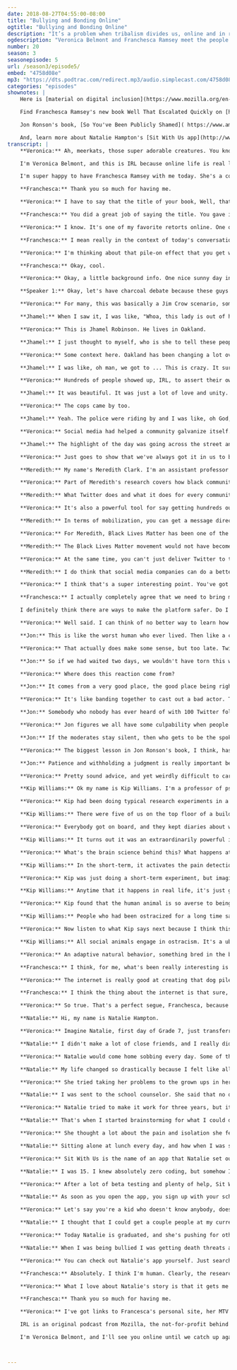 ```yaml
---
date: 2018-08-27T04:55:00-08:00
title: "Bullying and Bonding Online"
ogtitle: "Bullying and Bonding Online"
description: "It’s a problem when tribalism divides us, online and in real life. Join [Veronica Belmont](https://twitter.com/Veronica/) and [Franchesca Ramsey](https://twitter.com/chescaleigh/) as they meet the people working to make the web — and world — friendlier places. Jhamel Robinson discusses how he used social media to organize a massive BBQ in Lake Merritt park after a racial altercation went viral; [Dr. Meredith Clark](https://twitter.com/meredithdclark/) sheds light on the need for social media platforms to hire members of vulnerable communities; [Jon Ronson](https://twitter.com/jonronson/) talks about snap judgements; Professor Kip Williams speaks to the effects of ostracism online and off; and recent high school graduate Natalie Hampton shares her story of surviving extreme bullying and [what she's doing now](https://twitter.com/nobodyeatsalone/) to help others."
ogdescription: "Veronica Belmont and Franchesca Ramsey meet the people working to make the web — and world — friendlier places. "
number: 20
season: 3
seasonepisode: 5
url: /season3/episode5/
embed: "4758d08e"
mp3: "https://dts.podtrac.com/redirect.mp3/audio.simplecast.com/4758d08e.mp3"
categories: "episodes"
shownotes: |
    Here is [material on digital inclusion](https://www.mozilla.org/en-US/internet-health/digital-inclusion/) from Mozilla. We also recommend reading this [article on inclusive and exclusive culture](http://blog.mozilla.org/internetcitizen/2018/08/27/inclusive-culture/) from Mozilla's head of Diversity & Inclusion, Larissa Shapiro.

    Find Franchesca Ramsey's new book Well That Escalated Quickly on [her personal site]( http://www.franchesca.net/), and check her out on MTV's [Decoded](http://www.mtv.com/shows/decoded).

    Jon Ronson's book, [So You've Been Publicly Shamed]( https://www.amazon.com/So-Youve-Been-Publicly-Shamed/dp/1594634017) is on Amazon. [Follow Jon on Twitter](https://twitter.com/jonronson) as he tries his hardest to be an expressive (but respectful) online citizen.

    And, learn more about Natalie Hampton's [Sit With Us app](http://www.sitwithus.io/#!/Home).
transcript: |
    **Veronica:** Ah, meerkats, those super adorable creatures. You know, the ones that often stand upright to gaze across the Savannah like little furry soldiers. There was a show a little while back called Meerkat Manor. Do you remember what? Basically it was Big Brother but with a pack of meerkats. It was about this super tight group of furry buddies that for the most part worked together to keep their little gang humming along. There was this one episode that really stuck out. It's the one where a young female meerkat pisses off the alpha meerkat and is cast out from the group. Without friends, she doesn't get groomed. Without being groomed, she gets covered in bugs, and soon she's just this miserable, poor, sad little creature. Meerkats are social animals. They need to belong, and it's a matter of basic survival. Just like it is for us.

    I'm Veronica Belmont, and this is IRL because online life is real life. This episode we're all about the meerkat in each of us. Humans are crazy social. Our ability to bond with each other and to ostracize each other is what makes a difference between thriving and failing, but our digital tools magnify those basic animal instincts, upping the stakes and forcing us to think harder about why some people get brought into the tribe, and others get left out in the cold. We're figuring out what drives our ideas of in-groups and out-groups, and how we can use our digital tools to build kinder more human realities. IRL. IRL is brought to you by Mozilla, the not-for-profit behind Firefox. I've been using the Firefox Focus browser on my phone for its built-in privacy. With their focus browser, I don't see ads, search is super fast, and I know that no one's collecting my browsing behavior. Fancy that.

    I'm super happy to have Franchesca Ramsey with me today. She's a comedian, activist, YouTube star, and the host of MTV's Decoded, and most recently the author of her first book, Well, That Escalated Quickly: Memoirs and Mistakes of an Accidental Activist. Franchesca, welcome to IRL.

    **Franchesca:** Thank you so much for having me.

    **Veronica:** I have to say that the title of your book, Well, that Escalated Quickly is my favorite part from the movie Anchor Man.

    **Franchesca:** You did a great job of saying the title. You gave it the perfect amount of inflection, because if you don't use it then I don't even recognize the tite of my own book.

    **Veronica:** I know. It's one of my favorite retorts online. One of my favorite things to jump into the middle of a conversation and just be like, "Well, that escalated quickly."

    **Franchesca:** I mean really in the context of today's conversation, it really is apropos because unfortunately when you do have conversations online, whether it's about politics or identity, which is the type of stuff that I do in my work, oftentimes things do really escalate very quickly, and it can be really hard to walk that back.

    **Veronica:** I'm thinking about that pile-on effect that you get where members of an online mob might see an opening and feel like they've got permission to take a swipe at someone. Group dynamics can definitely get ugly online. But I want to start here by reminding ourselves that the opposite is also true. Being a social animal has deeply positive roots, and our first story really shows that off. It's a story about someone who tried to act like that alpha meerkat, tried to decide who didn't belong, but it's also about how a little online magic helped turn a bit of bullying into much more powerful bonding. Franchesca, please stick around because I want to hear your take on this one afterward.

    **Franchesca:** Okay, cool.

    **Veronica:** Okay, a little background info. One nice sunny day in Oakland, a couple of friends were barbecuing down at Lake Merritt. People come there all the time for picnics, just to hang out. Except on this particular day, a woman, a white woman, decided to call the cops on these black guys who were barbecuing, ostensibly because they were using charcoal in an area where it had been prohibited in the past. The wife of one of the men shot some video footage of the altercation, and it didn't take long before the video went viral.

    **Speaker 1:** Okay, let's have charcoal debate because these guys are sitting out here peacefully having a barbecue.

    **Veronica:** For many, this was basically a Jim Crow scenario, somebody trying to keep people of color from socializing in “her” park.

    **Jhamel:** When I saw it, I was like, "Whoa, this lady is out of her mind."

    **Veronica:** This is Jhamel Robinson. He lives in Oakland.

    **Jhamel:** I just thought to myself, who is she to tell these people what they can and can't do in their own community? Those people, they were minding their own business.

    **Veronica:** Some context here. Oakland has been changing a lot over the past few years. Gentrification has led to tension between longtime Oaklanders and newcomers, snapping up real estate that's cheaper than nearby San Francisco. This tension has often split down cultural and racial lines. After this particular incident in the park, Jhamel and a friend started a private Facebook group called Barbecuing While Black, and then by the magic of social, a community started to form. They planned a little protest down at the lake figuring maybe 40 or 50 people would show. When Jhamel noticed that 2,500 people had shared a digital flyer he posted, he figured it might be getting bigger than he expected.

    **Jhamel:** I was like, oh man, we got to ... This is crazy. It surprised all of us for sure.

    **Veronica:** Hundreds of people showed up, IRL, to assert their own community and to just say, "Hey, we belong here too."

    **Jhamel:** It was beautiful. It was just a lot of love and unity. People were sharing their food. Everything was free. People come from other grills and say, "Hey man, I've got some hot links, or I've got some burgers or whatever. Can I throw it on your grill??" We had all kinds of desserts out there. We had games for the children. People brought out tables with dominoes and cards and different games of that sort.

    **Veronica:** The cops came by too.

    **Jhamel:** Yeah. The police were riding by and I was like, oh God, they're going to make trouble. Next thing I know, I see a bunch of cops parked and they're lined up in the middle of the street directing traffic. I'm like, wow. It was hot that day so, "Are you guys hungry, thirsty, whatever you need, just let us know. We'll take care of you." A lot of the officers did eat. There's actually a picture that went viral, two cops and they're were just grubbing down on the food. As the day was over, I thanked every officer I came in contact with, "Thank you for coming, because I know you didn't have to be here."

    **Veronica:** Social media had helped a community galvanize itself. It had helped a community say, "Yes, actually we do belong."

    **Jhamel:** The highlight of the day was going across the street and just standing on the steps and just seeing how many people had showed up. Basically that whole side of the lake was packed with people of color. I mean, there were non-people-of-color there as well. It was just a beautiful thing, and just seeing everybody just coming together.

    **Veronica:** Just goes to show that we've always got it in us to bond over our shared humanity online or IRL. The community building powers of social media often get highlighted among groups that are denied mainstream voices. So you get people talking about gay Twitter or feminist Twitter or black Twitter as these especially cohesive communities.

    **Meredith:** My name's Meredith Clark. I'm an assistant professor of Media Studies at the University of Virginia.

    **Veronica:** Part of Meredith's research covers how black communities connect on social media and how that's become a democratizing force.

    **Meredith:** What Twitter does and what it does for every community is allow anyone who can connect to the platform to be able to speak on their own behalf, so all at the same time you've got the voices of black agnostics and black Muslims and Latinx folks who identify as Afro-Latina. All of us at the same time talking and being able to represent ourselves I think is the strength of being able to use a service like Twitter.

    **Veronica:** It's also a powerful tool for say getting hundreds out for some activist barbecuing.

    **Meredith:** In terms of mobilization, you can get a message directly to a number of people all at the same time. You can coordinate in ways that are a little bit easier than you could before with pre-existing technology.

    **Veronica:** For Meredith, Black Lives Matter has been one of the premiere examples of black Twitter in action.

    **Meredith:** The Black Lives Matter movement would not have become what it was if not for a platform like Twitter where people had been having conversations about mass incarceration, about police brutality and police violence all along, but then here comes this hashtag and the videos that are shared with the hashtag and exposes more people to the stories in different parts of the country, and mobilizes more people who have been talking about these things, but have been talking about them in their respective communities and not all together.

    **Veronica:** At the same time, you can't just deliver Twitter to the world and expect the revolution to run itself. Meredith says the people who build social platforms need to be more responsible to the communities that use them.

    **Meredith:** I do think that social media companies can do a better job of designing their platforms and their tools to protect vulnerable people as they use them, and I think one of the ways to do that is of course to bring those vulnerable people in, to pay them as consultants, to listen very carefully to the things that they're telling you, and to work with them to develop tools that are more effective.

    **Veronica:** I think that's a super interesting point. You've got a small group of engineers in California designing these tools that go on to shape a whole selection of different groups and subcultures. What effect does that top-down design have? What do you think, Franchesca? Do we already have the tools in place to build healthy communities, or is there something fundamental still missing in the way that these things are designed?

    **Franchesca:** I actually completely agree that we need to bring members of those vulnerable communities into the fold when it comes to building these social networks and figuring out the best way for them to keep the platforms safe. I also think in addition to having people as consultants, those are the people that need to actually be involved in building those platforms and making them safe. We found on places like Twitter when women, when people of color, when LGBTQ people speak up about the harassment that they're facing on these platforms, often the gatekeepers are completely stunned. That's because they're white dudes. They're straight white dudes that don't experience this harassment at all. For them, it's a shock for them so of course, they're not thinking about how to combat that harassment because it's not part of their experience.

    I definitely think there are ways to make the platform safer. Do I know what those ways are? Off the top of my head, I don't, but I think that's because we need to do a little bit more research to understand how people are abusing these platforms. Often times, terms of service are very black and white when it comes to what harassment is without actually understanding how harassment functions whether that's people making multiple accounts to impersonate me and saying, "This is satire," when in reality it does function as harassment. People using creative spelling for slurs. People screencapping tweets and editing them to make it seem people have said things that they haven't said. To me, these all qualify as harassment, but they're not expressly defined in the terms of service. Again, I think really understanding how people are misusing the platform is how we're going to create safer spaces for everyone online.

    **Veronica:** Well said. I can think of no better way to learn how social platforms get misused than to recount a truly epic fail. Our next guest has a super interesting take on why the Twitter crowds do such a good job at turning people into pariahs. Jon Ronson literally wrote the book on the way we ostracize each other online. His bestseller So You've Been Publicly Shamed drills down to the basic human drives that make us shun some people while we let others be part of the pack. Ronson found that social media is ideal for magnifying those instincts. Case in point, there was a story a few years ago about a little boy who ran into his aunt's arms saying, "I love you, Auntie," but the boy jumped so hard that he damaged her wrist. The aunt sued the little boy to pay for her hospital bills. Yeah, Twitter did not approve.

    **Jon:** This is like the worst human who ever lived. Then like a couple days later that the story was not that at all. Basically, because of this little weird American health insurance business in her deposition against the health insurance company who wouldn't pay for the operation to get her wrist back in shape, the wording made it look as if she was including the child in her deposition. It was just legal wording to get the health company to pay for her operation

    **Veronica:** That actually does make some sense, but too late. Twitter had already destroyed her and moved on.

    **Jon:** So if we had waited two days, we wouldn't have torn this woman to shreds because the information was wrong. A hundred thousand people tearing somebody apart in such a brutal way thinking of the very worst things that they can say to that person relentlessly for days, that's not criticism. That's punishment.

    **Veronica:** Where does this reaction come from?

    **Jon:** It comes from a very good place, the good place being right and wrong, some progressive social justice.

    **Veronica:** It's like banding together to cast out a bad actor. That phenomenon can benefit the community, like it did in our first story, but this kind of trial by crowd can also blow things out of proportion, and fast.

    **Jon:** Somebody who nobody has ever heard of with 100 Twitter followers tweets something a little bit unwise, and I'm not talking about serious transgressions here. Then before that person knows it, they've become the epitome of some kind of corrupt ideology. Thousands of people, sometimes hundreds of thousands of people can no longer tell the difference between serious and unserious transgressions. They treat this person with a kind of life-changing brutality that's not only, I think, inherently brutal, but is also completely counterproductive because it's really unlikable. Nobody wants to live underneath overzealous authoritarians.

    **Veronica:** Jon figures we all have some culpability when people get shunned online even if we're not throwing stones ourselves.

    **Jon:** If the moderates stay silent, then who gets to be the spokespeople? It's the people with the loudest voices. Just look what's happening on every side of the debate, on the right, on the left. It's the people with the loudest and most obnoxious voices are the ones who are setting the agenda.

    **Veronica:** The biggest lesson in Jon Ronson's book, I think, has to do with the question of time. It's how immediate our shaming, our casting people out of society can be, how snap the judgments become on something like Twitter.

    **Jon:** Patience and withholding a judgment is really important because often if somebody turns up who's completely monstrous, so monstrous it's unbelievable, quite often the reason it's unbelievable is because it's not true. Why not wait a day or two and see how it unfolds? Wait for evidence. Part of the reason why social justice on social media took hold is because the actual justice system is so flawed, but don't throw the baby out with the bath water. There's a lot of things that the actual justice system does that we could learn from. You know on Twitter we purport to hate tabloids, so try to endeavor to not act like a tabloid.

    **Veronica:** Pretty sound advice, and yet weirdly difficult to carry out when you're in the middle of a tweet storm. All right, then. We know that being ostracized is a brutal, but common part of any social animal's experience, but what's actually happening to us when the group starts shunning? Whether it's online or offline, I wanted to know what happens to human minds when they're not allowed to bond?

    **Kip Williams:** Ok my name is Kip Williams. I'm a professor of psychological sciences at Purdue University.

    **Veronica:** Kip had been doing typical research experiments in a lab, but then he got the idea to try a little role-playing game with his colleagues.

    **Kip Williams:** There were five of us on the top floor of a building. I said, "It would be interesting if we each day one of us was chosen to be ostracized by the other four." We would signify this by having a scarlet letter O above the door of the person who was going to be ostracized on any given day.

    **Veronica:** Everybody got on board, and they kept diaries about what went down.

    **Kip Williams:** It turns out it was an extraordinarily powerful in terms of how it made both the targets feels, the people who were getting ostracized on any given day, and even how it made the sources of the ostracism feel, the perpetrators. It really consumed us for the entire week, so that we got very little accomplished. We were just thinking about it the whole time.

    **Veronica:** What's the brain science behind this? What happens at the software level when I'm getting shunned?

    **Kip Williams:** In the short-term, it activates the pain detection centers of the brain just like the same area of the brain that is activated when you are in physical pain. Your self-esteem drops, your feelings of belonging drop. Your feelings of control over your environment drops, and your feelings of worthiness of attention drop. You feel invisible. Your mood, you become angry and sad, kind of alternating back and forth.

    **Veronica:** Kip was just doing a short-term experiment, but imagine that playing out day after day in the mind of, I don't know, a kid in eighth grade, a kid whose ostracism isn't just playing out in the hallway at school, but in a permanent way online where all her peers assemble and acknowledge each other. The cumulative effect can be devastating, and that kind of online experience has very real offline effects.

    **Kip Williams:** Anytime that it happens in real life, it's just going to be so much more powerful than what we find in the lab. We give personality inventories to people who have had long-term ostracism compared to people who have other problems like chronic pain or chronic illnesses. They are clinically depressed. They feel helpless, like there's nothing they can do to change their situation, and they feel unworthy of attention.

    **Veronica:** Kip found that the human animal is so averse to being ostracized, that we'll put up with just about anything in order to avoid it.

    **Kip Williams:** People who had been ostracized for a long time said they'd rather be physically abused. We said, "Why? Why would you say that?" They say that well, "At least I know that they know that I'm there."

    **Veronica:** Now listen to what Kip says next because I think this really is key.

    **Kip Williams:** All social animals engage in ostracism. It's a ubiquitous phenomenon across species, across cultures. We're probably not going to be able to stop it from happening. It's adaptive. It makes groups stronger to ostracize burdensome members. That's why it's there in the first place. It's evolved as an adaptive behavior.

    **Veronica:** An adaptive natural behavior, something bred in the bone. It doesn't mean it's not problematic though. When ostracism happens online, it's not like the group is just ignoring you the way Kip was ignored. It's actually way more direct and mean, right? We all know how easy it is to be cruel when you're hiding behind a screen. Francesca Ramsey, I want to get a sense of your experience with this sort of thing. You host a very popular web series about race and culture. That makes you a target for people who want to other you, who want to shun you. I wonder if they ever even stop to think about the person they're affecting at all?

    **Franchesca:** I think, for me, what's been really interesting is that since so much of that behavior is taking place online, I think it's a lot easier for people to slip into that place online. I think it's a lot easier for people to slip into that behavior because one, they don't have to do it to my face. I think that it does take some level of self-confidence to say nasty things directly to someone versus saying them online where you can often say them anonymously, and that, in group dynamic, does really happen when you see other people egging people online to participate in that behavior. Just like you said, it doesn't make it any less problematic, but I do think that the internet really has created a breeding ground for this behavior that doesn't always exist in real life.

    **Veronica:** The internet is really good at creating that dog pile effect, isn't it? I see one person attacking someone, and suddenly I've got permission to try it too. Then by attacking you, I'm forming a bond with all these other people that agree with me. If you're on the receiving end of a pile on, there's this huge cumulative effect that you really can't easily escape.

    **Franchesca:** I think the thing about the internet is that sure, we can turn it off, but when you have people that are using the internet to reach out to you on a number of platforms, it really can feel all-consuming. For people like myself who use the internet for work, I don't necessarily have the luxury of just saying, "I'm no longer going to use social media, or I'm no longer going to use the internet." It's part of my job. Unfortunately, these people often reach out to members of my family, or people that I'm friends with, or my husband, my fans. It's not just about me in that respect. I think what we're seeing with young people when it comes to dealing with bullying online is that when they go home, they're still experiencing it and also feeling ostracized because they can see what everybody else is doing. That feeling of being left out, and the feeling of seeing other people participate in bullying you when you're not there is really difficult.

    **Veronica:** So true. That's a perfect segue, Franchesca, because our final story is about one young girl who had enough of the bullying and the constant ostracism and actually used the internet to turn that situation around in a really amazing way. This is a story about finding your people with a little help from the internet, but it begins with a girl who was disconnected from everybody.

    **Natalie:** Hi, my name is Natalie Hampton.

    **Veronica:** Imagine Natalie, first day of Grade 7, just transferred to a new school. She sees nothing but strangers.

    **Natalie:** I didn't make a lot of close friends, and I really didn't feel at home there. Then that just got worse, and worse, and worse to the point where I was being ostracized almost every day. Then in the spring of my seventh grade year, I started being physically attacked. Girls would just throw me into lockers in the hallway or trip me.

    **Veronica:** Natalie would come home sobbing every day. Some of the other girls stole Natalie's computer, beat her up. She was afraid to go to school at all, afraid to walk into crowds, and she started having panic attacks.

    **Natalie:** My life changed so drastically because I felt like all of these horrible things were happening. I was still being ostracized, and no one was doing anything to help.

    **Veronica:** She tried taking her problems to the grown ups in her life.

    **Natalie:** I was sent to the school counselor. She said that no one gets bullied for no reason, so I need to take a long, hard look at myself and see what's wrong with me to be causing all of this. For me, it really destroyed my trust in the adults that were supposed to be protecting me because I felt like I was screaming out for help, and no one was listening.

    **Veronica:** Natalie tried to make it work for three years, but it didn't get better. She finally left. Luckily, her new school was more supportive. Natalie started to get some of her confidence back.

    **Natalie:** That's when I started brainstorming for what I could do to make a positive impact.

    **Veronica:** She thought a lot about the pain and isolation she felt at her old school.

    **Natalie:** Sitting alone at lunch every day, and how when I was sitting there all I wanted to hear was for someone to come up and say, "Come sit with us." That's when I came up with the idea for Sit With Us.

    **Veronica:** Sit With Us is the name of an app that Natalie set out to create.

    **Natalie:** I was 15. I knew absolutely zero coding, but somehow I had this big idea to create an app. I started taking coding classes right away.

    **Veronica:** After a lot of beta testing and plenty of help, Sit With Us was released at the start of the 2016 school year.

    **Natalie:** As soon as you open the app, you sign up with your school and your name. You create a little profile page like any social media site.

    **Veronica:** Let's say you're a kid who doesn't know anybody, doesn't have any friends. The app gives you a list of tables you can join without any fear of rejection. Sounds pretty good, but would it catch on?

    **Natalie:** I thought that I could get a couple people at my current school using it, but to my surprise it just immediately took off. We were getting around 10,000 new users a week. Now we over 100,000 users. We're operating in eight different countries, and we're continuing to gain new users every day.

    **Veronica:** Today Natalie is graduated, and she's pushing for others to use social media to build more human communities.

    **Natalie:** When I was being bullied I was getting death threats and sent mean comments. It felt like everyone in the world hated me, and that there was no way that it could get better because of how people were using the internet. Through this, I've really discovered that there are students who are willing to make a positive change. It's just hard to find them at first. Creating this app has really shown me how many people out there want to change things, and want to help, and who are now standing up and doing so. It's really given me a positive outlook on the direction that my generation can go in.

    **Veronica:** You can check out Natalie's app yourself. Just search those three little words, Sit With Us. Okay, Francesca. Listening to Natalie helping people find some solidarity online, I feel like most of us have done the opposite from time to time. We tend to actually separate people out. I'm going to put you on the spot a little bit here. Looking back, have you ever thrown a stone online, and then regretted it?

    **Franchesca:** Absolutely. I think I'm human. Clearly, the research that you're talking about in this episode supports that this is something that none of us are above. I think the interesting thing about the internet, specifically, is that it's given a voice to a lot of people who often times have felt voiceless. I think even though sometimes people do pile on, and I don't necessarily always think that that is the best course of action, I can understand people's need to express themselves online especially when it comes to oppressive systems like racism, and sexism, and homophobia where they feel like aren't heard in their real life. The internet is a place that they can feel heard. Absolutely, there have been times that I have reacted to someone saying or doing something online that maybe in the moment I could have reacted in a way that would have been more level headed. I also do think that it's important to analyze that anger doesn't necessarily invalidate someone's truthfulness or the reason that motivates them to say or act in a certain way. I do agree that the way that we use social media, we have to be a little bit more careful because once you ring that bell, you can't unring it.

    **Veronica:** What I love about Natalie's story is that it gets me thinking with the right attitude, all of our digital tools can actually build happier bonds. We actually have these tools. We can pull this off. Franchesca Ramsey, thank you so much for your insights today.

    **Franchesca:** Thank you so much for having me.

    **Veronica:** I've got links to Francesca's personal site, her MTV show Decoded, and book That Escalated Quickly, in the show notes at IRLpodcast.org. I guess in the end, we're all still a bunch of meerkats, pretty cute a lot of the time, but also animals. Since our packs are larger than ever online, those decisions to exclude each other or bring folks into the group have bigger stakes than ever too. Our tools for ostracizing each other are the same tools we use to create powerful community because all those digital tools, what they have in common is they're magnifying the basic social instincts, good and bad, that are there in each of us. Social animals like us have to find ways to thrive in the pack whether our pack is a high school cafeteria or an online forum that hasn't even been invented yet.

    IRL is an original podcast from Mozilla, the not-for-profit behind the Firefox browser. You can find lots more material about digital inclusion and building healthier internet communities along with a link to Jon Ronson's book So You've been Publicly Shamed, in the show notes at IRLpodcast.org. Next time, it's Episode 6, Kids These Days. We're going to figure out what it means to parent the first completely digital generation. Are iPads better than babysitters? Does your son have a secret online life, and is that any of your business? All of these questions are answered, and we have the exclusive new look at data from a huge new study by the folks at Common Sense Media. You'll definitely want to hear about what they discovered about tech and today's kids.

    I'm Veronica Belmont, and I'll see you online until we catch up again, IRL. Are iPads better than babysitters? Does my son have a secret online life? Did that make it sound like I have a son? I don't have a son.



---
```

